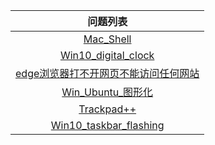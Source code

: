 |                           问题列表                           |
| :----------------------------------------------------------: |
|                 [Mac_Shell](./Mac_Shell.md)                  |
|        [Win10_digital_clock](Win10_digital_clock.md)         |
| [edge浏览器打不开网页不能访问任何网站](edge浏览器打不开网页不能访问任何网站.md) |
|          [Win_Ubuntu_图形化](Win_Ubuntu_图形化.md)           |
|                 [Trackpad++](Trackpad++.md)                  |
|     [Win10_taskbar_flashing](Win10_taskbar_flashing.md)      |